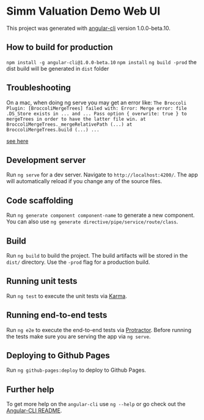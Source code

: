 # Simm Valuation Demo Web UI

This project was generated with [angular-cli](https://github.com/angular/angular-cli) version 1.0.0-beta.10.

## How to build for production
`npm install -g angular-cli@1.0.0-beta.10`
`npm install`
`ng build -prod`
the dist build will be generated in `dist` folder

## Troubleshooting
On a mac, when doing ng serve you may get an error like:
`The Broccoli Plugin: [BroccoliMergeTrees] failed with:
Error: Merge error: file .DS_Store exists in ... and ...
Pass option { overwrite: true } to mergeTrees in order to have the latter file win.
at BroccoliMergeTrees._mergeRelativePath (...)
at BroccoliMergeTrees.build (...)
...`

[see here](http://stackoverflow.com/questions/38549080/broccoli-mergeerror-for-ds-store-file-in-angular-cli)

## Development server
Run `ng serve` for a dev server. Navigate to `http://localhost:4200/`. The app will automatically reload if you change any of the source files.

## Code scaffolding

Run `ng generate component component-name` to generate a new component. You can also use `ng generate directive/pipe/service/route/class`.

## Build

Run `ng build` to build the project. The build artifacts will be stored in the `dist/` directory. Use the `-prod` flag for a production build.

## Running unit tests

Run `ng test` to execute the unit tests via [Karma](https://karma-runner.github.io).

## Running end-to-end tests

Run `ng e2e` to execute the end-to-end tests via [Protractor](http://www.protractortest.org/). 
Before running the tests make sure you are serving the app via `ng serve`.

## Deploying to Github Pages

Run `ng github-pages:deploy` to deploy to Github Pages.

## Further help

To get more help on the `angular-cli` use `ng --help` or go check out the [Angular-CLI README](https://github.com/angular/angular-cli/blob/master/README.md).
